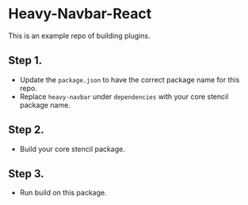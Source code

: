 # Heavy-Navbar-React

This is an example repo of building plugins.

## Step 1.

- Update the `package.json` to have the correct package name for this repo.
- Replace `heavy-navbar` under `dependencies` with your core stencil package name.

## Step 2.

- Build your core stencil package.

## Step 3.

- Run build on this package.
